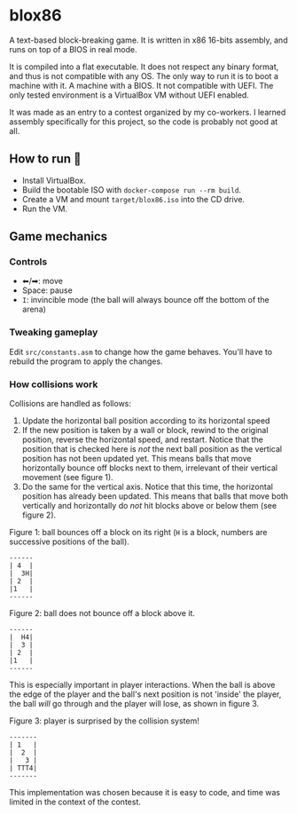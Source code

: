 # blox86

A text-based block-breaking game. It is written in x86 16-bits assembly, and runs on top of a BIOS in real mode.

It is compiled into a flat executable. It does not respect any binary format, and thus is not compatible with any OS.
The only way to run it is to boot a machine with it. A machine with a BIOS. It not compatible with UEFI.
The only tested environment is a VirtualBox VM without UEFI enabled.

It was made as an entry to a contest organized by my co-workers. I learned assembly specifically for this project, so the code is probably not good at all.

## How to run 🚀

- Install VirtualBox.
- Build the bootable ISO with `docker-compose run --rm build`.
- Create a VM and mount `target/blox86.iso` into the CD drive.
- Run the VM.

## Game mechanics

### Controls

- ⬅/➡: move
- Space: pause
- `I`: invincible mode (the ball will always bounce off the bottom of the arena)

### Tweaking gameplay

Edit `src/constants.asm` to change how the game behaves. You'll have to rebuild the program to apply the changes.

### How collisions work

Collisions are handled as follows:
1. Update the horizontal ball position according to its horizontal speed
2. If the new position is taken by a wall or block, rewind to the original position, reverse the horizontal speed, and restart. Notice that the position that is checked here is *not* the next ball position as the vertical position has not been updated yet. This means balls that move horizontally bounce off blocks next to them, irrelevant of their vertical movement (see figure 1).
3. Do the same for the vertical axis. Notice that this time,
the horizontal position has already been updated. This means that balls that move both vertically and horizontally do *not* hit blocks above or below them (see figure 2).

Figure 1: ball bounces off a block on its right (`H` is a block, numbers are successive positions of the ball).

```
------
| 4  |
|  3H|
| 2  |
|1   |
------
```

Figure 2: ball does not bounce off a block above it.

```
------
|  H4|
|  3 |
| 2  |
|1   |
------
```

This is especially important in player interactions. When the ball is above the edge of the player and the ball's next position is not 'inside' the player, the ball *will* go through and the player will lose, as shown in figure 3.

Figure 3: player is surprised by the collision system!

```
-------
| 1   |
|  2  |
|   3 |
| TTT4|
-------
```

This implementation was chosen because it is easy to code, and time was limited in the context of the contest.
